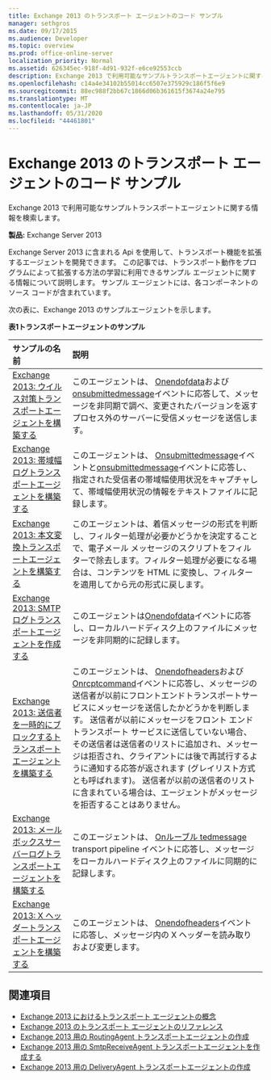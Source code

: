 ```yaml
---
title: Exchange 2013 のトランスポート エージェントのコード サンプル
manager: sethgros
ms.date: 09/17/2015
ms.audience: Developer
ms.topic: overview
ms.prod: office-online-server
localization_priority: Normal
ms.assetid: 626345ec-918f-4d91-932f-e6ce92553ccb
description: Exchange 2013 で利用可能なサンプルトランスポートエージェントに関する情報を検索します。
ms.openlocfilehash: c14a4e34102b55014cc6507e375929c186f5f6e9
ms.sourcegitcommit: 88ec988f2bb67c1866d06b361615f3674a24e795
ms.translationtype: MT
ms.contentlocale: ja-JP
ms.lasthandoff: 05/31/2020
ms.locfileid: "44461801"
---
```

# <a name="transport-agent-code-samples-for-exchange-2013"></a>Exchange 2013 のトランスポート エージェントのコード サンプル

Exchange 2013 で利用可能なサンプルトランスポートエージェントに関する情報を検索します。
  
**製品:** Exchange Server 2013
  
Exchange Server 2013 に含まれる Api を使用して、トランスポート機能を拡張するエージェントを開発できます。 この記事では、トランスポート動作をプログラムによって拡張する方法の学習に利用できるサンプル エージェントに関する情報について説明します。 サンプル エージェントには、各コンポーネントのソース コードが含まれています。 
  
次の表に、Exchange 2013 のサンプルエージェントを示します。
  
**表1トランスポートエージェントのサンプル**

|**サンプルの名前**|**説明**|
|:-----|:-----|
|[Exchange 2013: ウイルス対策トランスポートエージェントを構築する](https://code.msdn.microsoft.com/Exchange/Exchange-2013-Build-an-6e544269) <br/> |このエージェントは、 [Onendofdata](https://msdn.microsoft.com/library/Microsoft.Exchange.Data.Transport.Smtp.SmtpReceiveAgent.OnEndOfData.aspx)および[onsubmittedmessage](https://msdn.microsoft.com/library/Microsoft.Exchange.Data.Transport.Routing.RoutingAgent.OnSubmittedMessage.aspx)イベントに応答して、メッセージを非同期で調べ、変更されたバージョンを返すプロセス外のサーバーに受信メッセージを送信します。  <br/> |
|[Exchange 2013: 帯域幅ログトランスポートエージェントを構築する](https://code.msdn.microsoft.com/Exchange/Exchange-2013-Build-a-d61a4aaa) <br/> |このエージェントは、 [Onsubmittedmessage](https://msdn.microsoft.com/library/Microsoft.Exchange.Data.Transport.Routing.RoutingAgent.OnSubmittedMessage.aspx)イベントと[onsubmittedmessage](https://msdn.microsoft.com/library/Microsoft.Exchange.Data.Transport.Routing.RoutingAgent.OnRoutedMessage.aspx)イベントに応答し、指定された受信者の帯域幅使用状況をキャプチャして、帯域幅使用状況の情報をテキストファイルに記録します。  <br/> |
|[Exchange 2013: 本文変換トランスポートエージェントを構築する](https://code.msdn.microsoft.com/Exchange/Exchange-2013-Build-a-body-ed36ecb0) <br/> |このエージェントは、着信メッセージの形式を判断し、フィルター処理が必要かどうかを決定することで、電子メール メッセージのスクリプトをフィルターで除去します。フィルター処理が必要になる場合は、コンテンツを HTML に変換し、フィルターを適用してから元の形式に戻します。  <br/> |
|[Exchange 2013: SMTP ログトランスポートエージェントを作成する](https://code.msdn.microsoft.com/Exchange/Exchange-2013-Build-an-fc23dc33) <br/> |このエージェントは[Onendofdata](https://msdn.microsoft.com/library/Microsoft.Exchange.Data.Transport.Smtp.SmtpReceiveAgent.OnEndOfData.aspx)イベントに応答し、ローカルハードディスク上のファイルにメッセージを非同期的に記録します。  <br/> |
|[Exchange 2013: 送信者を一時的にブロックするトランスポートエージェントを構築する](https://code.msdn.microsoft.com/Exchange/Exchange-2013-Build-a-52a767d8) <br/> |このエージェントは、 [Onendofheaders](https://msdn.microsoft.com/library/Microsoft.Exchange.Data.Transport.Smtp.SmtpReceiveAgent.OnEndOfHeaders.aspx)および[Onrcptcommand](https://msdn.microsoft.com/library/Microsoft.Exchange.Data.Transport.Smtp.SmtpReceiveAgent.OnRcptCommand.aspx)イベントに応答し、メッセージの送信者が以前にフロントエンドトランスポートサービスにメッセージを送信したかどうかを判断します。 送信者が以前にメッセージをフロント エンド トランスポート サービスに送信していない場合、その送信者は送信者のリストに追加され、メッセージは拒否され、クライアントには後で再試行するように通知する応答が返されます (グレイリスト方式とも呼ばれます)。 送信者が以前の送信者のリストに含まれている場合は、エージェントがメッセージを拒否することはありません。  <br/> |
|[Exchange 2013: メールボックスサーバーログトランスポートエージェントを構築する](https://code.msdn.microsoft.com/Exchange/Exchange-2013-Build-a-fc8632e5) <br/> |このエージェントは、 [Onルーブル tedmessage](https://msdn.microsoft.com/library/Microsoft.Exchange.Data.Transport.Routing.RoutingAgent.OnRoutedMessage.aspx) transport pipeline イベントに応答し、メッセージをローカルハードディスク上のファイルに同期的に記録します。  <br/> |
|[Exchange 2013: X ヘッダートランスポートエージェントを構築する](https://code.msdn.microsoft.com/Exchange/Exchange-2013-Build-an-32f62f5a) <br/> |このエージェントは、 [Onendofheaders](https://msdn.microsoft.com/library/Microsoft.Exchange.Data.Transport.Smtp.SmtpReceiveAgent.OnEndOfHeaders.aspx)イベントに応答し、メッセージ内の X ヘッダーを読み取りおよび変更します。  <br/> |
   
## <a name="see-also"></a>関連項目

- [Exchange 2013 におけるトランスポート エージェントの概念](transport-agent-concepts-in-exchange-2013.md)    
- [Exchange 2013 のトランスポート エージェントのリファレンス](transport-agent-reference-for-exchange-2013.md)    
- [Exchange 2013 用の RoutingAgent トランスポートエージェントの作成](how-to-create-a-routingagent-transport-agent-for-exchange-2013.md)   
- [Exchange 2013 用の SmtpReceiveAgent トランスポートエージェントを作成する](how-to-create-an-smtpreceiveagent-transport-agent-for-exchange-2013.md)    
- [Exchange 2013 用の DeliveryAgent トランスポートエージェントの作成](how-to-create-a-deliveryagent-transport-agent-for-exchange-2013.md)
    

